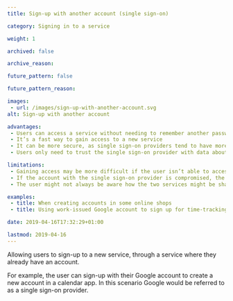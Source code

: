 ```yaml
---
title: Sign-up with another account (single sign-on)

category: Signing in to a service

weight: 1

archived: false

archive_reason:

future_pattern: false

future_pattern_reason:

images:
 - url: /images/sign-up-with-another-account.svg
alt: Sign-up with another account

advantages:
 - Users can access a service without needing to remember another password
 - It’s a fast way to gain access to a new service
 - It can be more secure, as single sign-on providers tend to have more security resources to protect accounts
 - Users only need to trust the single sign-on provider with data about them

limitations:
 - Gaining access may be more difficult if the user isn’t able to access the other service
 - If the account with the single sign-on provider is compromised, the security of linked services is at risk
 - The user might not always be aware how the two services might be sharing data

examples:
 - title: When creating accounts in some online shops
 - title: Using work-issued Google account to sign up for time-tracking software Harvest

date: 2019-04-16T17:32:29+01:00

lastmod: 2019-04-16
---
```


Allowing users to sign-up to a new service, through a service where they already have an account.

For example, the user can sign-up with their Google account to create a new account in a calendar app. In this scenario Google would be referred to as a single sign-on provider.
